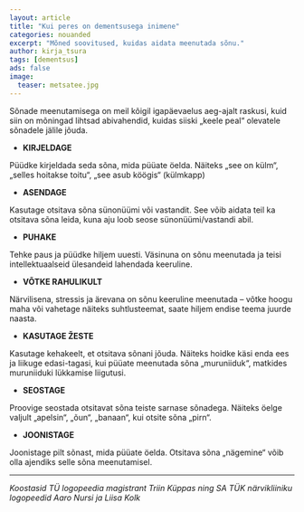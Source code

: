 ```yaml
---
layout: article
title: "Kui peres on dementsusega inimene"
categories: nouanded
excerpt: "Mõned soovitused, kuidas aidata meenutada sõnu."
author: kirja_tsura
tags: [dementsus]
ads: false
image:
  teaser: metsatee.jpg
---
```


Sõnade meenutamisega on meil kõigil igapäevaelus aeg-ajalt raskusi, kuid siin on mõningad lihtsad abivahendid, kuidas siiski „keele peal“ olevatele sõnadele jälile jõuda. 

* **KIRJELDAGE**

Püüdke kirjeldada seda sõna, mida püüate öelda. Näiteks „see on külm“, „selles hoitakse toitu“, „see asub köögis“ (külmkapp)

* **ASENDAGE**

Kasutage otsitava sõna sünonüümi või vastandit. See võib aidata teil ka otsitava sõna leida, kuna aju loob seose sünonüümi/vastandi abil.

* **PUHAKE** 

Tehke paus ja püüdke hiljem uuesti. Väsinuna on sõnu meenutada ja teisi intellektuaalseid ülesandeid lahendada keeruline.

* **VÕTKE RAHULIKULT**

Närvilisena, stressis ja ärevana on sõnu keeruline meenutada – võtke hoogu maha või vahetage näiteks suhtlusteemat, saate hiljem endise teema juurde naasta. 

* **KASUTAGE ŽESTE**

Kasutage kehakeelt, et otsitava sõnani jõuda. Näiteks hoidke käsi enda ees ja liikuge edasi-tagasi, kui püüate meenutada sõna „muruniiduk“, matkides muruniiduki lükkamise liigutusi. 

* **SEOSTAGE**

Proovige seostada otsitavat sõna teiste sarnase sõnadega. Näiteks öelge valjult „apelsin“, „õun“, „banaan“, kui otsite sõna „pirn“.

* **JOONISTAGE**

Joonistage pilt sõnast, mida püüate öelda. Otsitava sõna „nägemine“ võib olla ajendiks selle sõna meenutamisel.

---

*Koostasid TÜ logopeedia magistrant Triin Küppas ning SA TÜK närvikliiniku logopeedid Aaro Nursi ja Liisa Kolk*